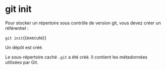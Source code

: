 # git init

Pour stocker un répertoire sous contrôle de version git, vous devez créer un référentiel :

`git init`{{execute}}

Un dépôt est créé.

Le sous-répertoire caché `.git` a été créé. Il contient les métadonnées utilisées par Git.
